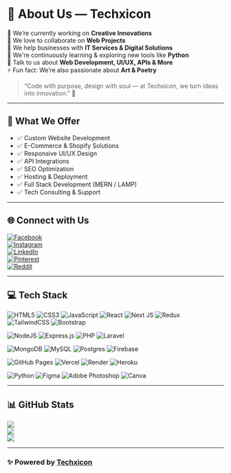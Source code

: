 # 💫 About Us — Techxicon

🔭 We’re currently working on **Creative Innovations**  
👯 We love to collaborate on **Web Projects**  
🤝 We help businesses with **IT Services & Digital Solutions**  
🌱 We're continuously learning & exploring new tools like **Python**  
💬 Talk to us about **Web Development, UI/UX, APIs & More**  
⚡ Fun fact: We’re also passionate about **Art & Poetry**

> “Code with purpose, design with soul — at Techxicon, we turn ideas into innovation.” 🚀

---

## 🚀 What We Offer

- ✅ Custom Website Development  
- ✅ E-Commerce & Shopify Solutions  
- ✅ Responsive UI/UX Design  
- ✅ API Integrations  
- ✅ SEO Optimization  
- ✅ Hosting & Deployment  
- ✅ Full Stack Development (MERN / LAMP)  
- ✅ Tech Consulting & Support  

---

## 🌐 Connect with Us  
[![Facebook](https://img.shields.io/badge/Facebook-%231877F2.svg?logo=Facebook&logoColor=white)](https://facebook.com/techxicon)  
[![Instagram](https://img.shields.io/badge/Instagram-%23E4405F.svg?logo=Instagram&logoColor=white)](https://instagram.com/techxicon)  
[![LinkedIn](https://img.shields.io/badge/LinkedIn-%230077B5.svg?logo=linkedin&logoColor=white)](https://linkedin.com/company/techxicon)  
[![Pinterest](https://img.shields.io/badge/Pinterest-%23E60023.svg?logo=Pinterest&logoColor=white)](https://pinterest.com/techxicon)  
[![Reddit](https://img.shields.io/badge/Reddit-%23FF4500.svg?logo=Reddit&logoColor=white)](https://reddit.com/user/techxicon)

---

## 💻 Tech Stack

<!-- Frontend -->
![HTML5](https://img.shields.io/badge/html5-%23E34F26.svg?style=flat-square&logo=html5&logoColor=white)
![CSS3](https://img.shields.io/badge/css3-%231572B6.svg?style=flat-square&logo=css3&logoColor=white)
![JavaScript](https://img.shields.io/badge/javascript-%23323330.svg?style=flat-square&logo=javascript&logoColor=%23F7DF1E)
![React](https://img.shields.io/badge/react-%2320232a.svg?style=flat-square&logo=react&logoColor=%2361DAFB)
![Next JS](https://img.shields.io/badge/Next-black?style=flat-square&logo=next.js&logoColor=white)
![Redux](https://img.shields.io/badge/redux-%23593d88.svg?style=flat-square&logo=redux&logoColor=white)
![TailwindCSS](https://img.shields.io/badge/tailwindcss-%2338B2AC.svg?style=flat-square&logo=tailwind-css&logoColor=white)
![Bootstrap](https://img.shields.io/badge/bootstrap-%238511FA.svg?style=flat-square&logo=bootstrap&logoColor=white)

<!-- Backend -->
![NodeJS](https://img.shields.io/badge/node.js-6DA55F?style=flat-square&logo=node.js&logoColor=white)
![Express.js](https://img.shields.io/badge/express.js-%23404d59.svg?style=flat-square&logo=express&logoColor=%2361DAFB)
![PHP](https://img.shields.io/badge/php-%23777BB4.svg?style=flat-square&logo=php&logoColor=white)
![Laravel](https://img.shields.io/badge/laravel-%23FF2D20.svg?style=flat-square&logo=laravel&logoColor=white)

<!-- Database -->
![MongoDB](https://img.shields.io/badge/MongoDB-%234ea94b.svg?style=flat-square&logo=mongodb&logoColor=white)
![MySQL](https://img.shields.io/badge/mysql-4479A1.svg?style=flat-square&logo=mysql&logoColor=white)
![Postgres](https://img.shields.io/badge/postgres-%23316192.svg?style=flat-square&logo=postgresql&logoColor=white)
![Firebase](https://img.shields.io/badge/firebase-%23039BE5.svg?style=flat-square&logo=firebase)

<!-- Tools & Platforms -->
![GitHub Pages](https://img.shields.io/badge/github%20pages-121013?style=flat-square&logo=github&logoColor=white)
![Vercel](https://img.shields.io/badge/vercel-%23000000.svg?style=flat-square&logo=vercel&logoColor=white)
![Render](https://img.shields.io/badge/render-%46E3B7.svg?style=flat-square&logo=render&logoColor=white)
![Heroku](https://img.shields.io/badge/heroku-%23430098.svg?style=flat-square&logo=heroku&logoColor=white)

<!-- Others -->
![Python](https://img.shields.io/badge/python-3670A0?style=flat-square&logo=python&logoColor=ffdd54)
![Figma](https://img.shields.io/badge/figma-%23F24E1E.svg?style=flat-square&logo=figma&logoColor=white)
![Adobe Photoshop](https://img.shields.io/badge/adobe%20photoshop-%2331A8FF.svg?style=flat-square&logo=adobe%20photoshop&logoColor=white)
![Canva](https://img.shields.io/badge/Canva-%2300C4CC.svg?style=flat-square&logo=Canva&logoColor=white)

---

## 📊 GitHub Stats

![](https://github-readme-stats.vercel.app/api?username=techxicon&theme=dark&hide_border=false&include_all_commits=false&count_private=false)  
![](https://github-readme-streak-stats.herokuapp.com/?user=techxicon&theme=dark&hide_border=false)  
![](https://github-readme-stats.vercel.app/api/top-langs/?username=techxicon&theme=dark&hide_border=false&layout=compact)

---

### ✨ Powered by [Techxicon](https://github.com/techxicon)
